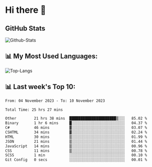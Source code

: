 # Hi there 👋

## GitHub Stats
![Github-Stats](https://github-readme-stats-sigma-five.vercel.app/api?username=ltorson&show_icons=true&theme=radical&count_private=true)

## 📊 My Most Used Languages:
![Top-Langs](https://github-readme-stats-sigma-five.vercel.app/api/top-langs/?username=LTorson&layout=compact&langs_count=10)

## 📊 Last week's Top 10:
<!--START_SECTION:waka-->

```txt
From: 04 November 2023 - To: 10 November 2023

Total Time: 25 hrs 27 mins

Other        21 hrs 38 mins  █████████████████████▒░░░   85.02 %
Binary       1 hr 6 mins     █░░░░░░░░░░░░░░░░░░░░░░░░   04.37 %
C#           46 mins         ▓░░░░░░░░░░░░░░░░░░░░░░░░   03.07 %
CSHTML       34 mins         ▓░░░░░░░░░░░░░░░░░░░░░░░░   02.24 %
HTML         30 mins         ▒░░░░░░░░░░░░░░░░░░░░░░░░   01.99 %
JSON         21 mins         ▒░░░░░░░░░░░░░░░░░░░░░░░░   01.44 %
JavaScript   14 mins         ▒░░░░░░░░░░░░░░░░░░░░░░░░   00.96 %
CSS          11 mins         ▒░░░░░░░░░░░░░░░░░░░░░░░░   00.78 %
SCSS         1 min           ░░░░░░░░░░░░░░░░░░░░░░░░░   00.10 %
Git Config   0 secs          ░░░░░░░░░░░░░░░░░░░░░░░░░   00.01 %
```

<!--END_SECTION:waka-->
